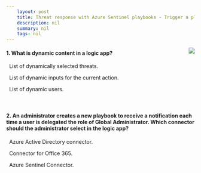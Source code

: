 ```yaml
---
    layout: post
    title: Threat response with Azure Sentinel playbooks - Trigger a playbook in real-time
    description: nil
    summary: nil
    tags: nil
---
```



 <a target="_blank" href="https://docs.microsoft.com/en-us/learn/modules/threat-response-sentinel-playbooks/4-playbook-trigger/"><i class="fas fa-external-link-alt"></i> </a>
 <img align="right" src="https://docs.microsoft.com/en-us/learn/achievements/threat-response-sentinel-playbooks.svg">
####  1. What is dynamic content in a logic app?


<i class='far fa-square'></i> &nbsp;&nbsp;List of dynamically selected threats.

<i class='fas fa-check-square' style='color: Dodgerblue;'></i> &nbsp;&nbsp;List of dynamic inputs for the current action.

<i class='far fa-square'></i> &nbsp;&nbsp;List of dynamic users.
<br />
<br />
<br />

####  2. An administrator creates a new playbook to receive a notification each time a user is delegated the role of Global Administrator. Which connector should the administrator select in the logic app?


<i class='far fa-square'></i> &nbsp;&nbsp;Azure Active Directory connector.

<i class='far fa-square'></i> &nbsp;&nbsp;Connector for Office 365.

<i class='fas fa-check-square' style='color: Dodgerblue;'></i> &nbsp;&nbsp;Azure Sentinel Connector.
<br />
<br />
<br />
